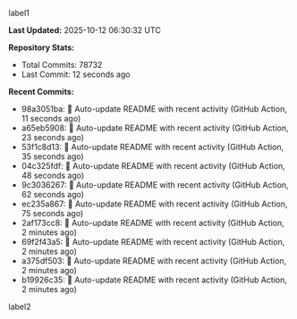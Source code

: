 
label1 
<!-- ACTIVITY_START -->
**Last Updated:** 2025-10-12 06:30:32 UTC

**Repository Stats:**
- Total Commits: 78732
- Last Commit: 12 seconds ago

**Recent Commits:**
- 98a3051ba: 🤖 Auto-update README with recent activity (GitHub Action, 11 seconds ago)
- a65eb5908: 🤖 Auto-update README with recent activity (GitHub Action, 23 seconds ago)
- 53f1c8d13: 🤖 Auto-update README with recent activity (GitHub Action, 35 seconds ago)
- 04c325fdf: 🤖 Auto-update README with recent activity (GitHub Action, 48 seconds ago)
- 9c3036267: 🤖 Auto-update README with recent activity (GitHub Action, 62 seconds ago)
- ec235a867: 🤖 Auto-update README with recent activity (GitHub Action, 75 seconds ago)
- 2af173cc8: 🤖 Auto-update README with recent activity (GitHub Action, 2 minutes ago)
- 69f2f43a5: 🤖 Auto-update README with recent activity (GitHub Action, 2 minutes ago)
- a375df503: 🤖 Auto-update README with recent activity (GitHub Action, 2 minutes ago)
- b19926c35: 🤖 Auto-update README with recent activity (GitHub Action, 2 minutes ago)
<!-- ACTIVITY_END -->

label2
